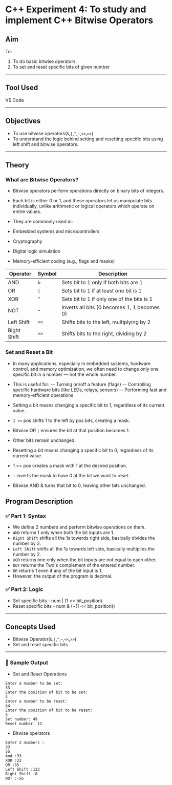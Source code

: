 # C++ Experiment 4: To study and implement C++ Bitwise Operators

## Aim

To:
1. To do basic bitwise operators.
2. To set and reset specific bits of given number

---
## Tool Used

VS Code

---

## Objectives

- To use bitwise operators(`&`,`|`,`^`,`~`,`<<`,`>>`)
- To understand the logic behind setting and resetting specific bits using left shift and bitwise operators.

---

## Theory
### What are Bitwise Operators?
- Bitwise operators perform operations directly on binary bits of integers.
- Each bit is either 0 or 1, and these operators let us manipulate bits individually, unlike arithmetic or logical operators which operate on entire values.

- They are commonly used in:
- Embedded systems and microcontrollers
- Cryptography
- Digital logic simulation
- Memory-efficient coding (e.g., flags and masks)
  
| Operator    | Symbol | Description                                     |
|-------------|--------|-------------------------------------------------|
| AND         | `&`    | Sets bit to 1 only if both bits are 1           |
| OR          | `\|`   | Sets bit to 1 if at least one bit is 1          |
| XOR         | `^`    | Sets bit to 1 if only one of the bits is 1      |
| NOT         | `~`    | Inverts all bits (0 becomes 1, 1 becomes 0)     |
| Left Shift  | `<<`   | Shifts bits to the left, multiplying by 2       |
| Right Shift | `>>`   | Shifts bits to the right, dividing by 2         |

    

###  Set and Reset a Bit
- In many applications, especially in embedded systems, hardware control, and memory optimization, we often need to change only one specific bit in a number — not the whole number.

- This is useful for:
-- Turning on/off a feature (flags)
-- Controlling specific hardware bits (like LEDs, relays, sensors)
-- Performing fast and memory-efficient operations

- Setting a bit means changing a specific bit to 1, regardless of its current value.
- `1 <<` pos shifts 1 to the left by pos bits, creating a mask.
- Bitwise OR `|` ensures the bit at that position becomes 1.
- Other bits remain unchanged.

- Resetting a bit means changing a specific bit to 0, regardless of its current value.
- 1 << pos creates a mask with 1 at the desired position.
- `~` inverts the mask to have 0 at the bit we want to reset.
- Bitwise AND & turns that bit to 0, leaving other bits unchanged.

## Program Description

### ✅ Part 1: Syntax
- We define 2 numbers and perform bitwise operations on them.
- `AND` returns 1 only when both the bit inputs are 1.
- `Right Shift` shifts all the 1s towards right side, basically divides the number by 2.
- `Left Shift` shifts all the 1s towards left side, basically multiplies the number by 2.
- `XOR` returns one only when the bit inputs are not equal to each other.
- `NOT` returns the Two's complement of the entered number.
- `OR` returns 1 even if any of the bit input is 1.
- However, the output of the program is decimal.
  
### ✅ Part 2: Logic
 - Set specific bits -  num | (1 << bit_position)
 - Reset specific bits - num & (~(1 << bit_position))
---

## Concepts Used

- Bitwise Operator(`&`,`|`,`^`,`~`,`<<`,`>>`)
- Set and reset specific bits

---
### 🧪 Sample Output
- Set and Reset Operations
```
Enter a number to be set: 
33
Enter the position of bit to be set: 
4
Enter a number to be reset: 
44
Enter the position of bit to be reset: 
5
Set number: 49
Reset number: 12
```
-  Bitwise operators
```
Enter 2 numbers :
33
55
And :33
XOR :22
OR :55
Left Shift :132
Right Shift :8
NOT :-56
```

